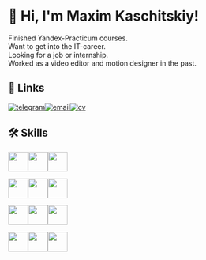 # 👋 Hi, I'm Maxim Kaschitskiy!

Finished Yandex-Practicum courses.  
Want to get into the IT-career.  
Looking for a job or internship.  
Worked as a video editor and motion designer in the past.

## 🔗 Links
[![telegram](https://img.shields.io/badge/Telegram-grey?style=for-the-badge&logo=telegram)](https://t.me/maximkaschitskiy)[![email](https://img.shields.io/badge/Email-dimgrey?style=for-the-badge)](mailto:maxim.kaschitskiy@yandex.ru)[![cv](https://img.shields.io/badge/Full_CV-grey?style=for-the-badge)](http://cvmkr.com/u8RkN)

## 🛠 Skills
<img height="40px" src="https://cdn.jsdelivr.net/gh/devicons/devicon/icons/html5/html5-original.svg" /><img height="40px" src="https://cdn.jsdelivr.net/gh/devicons/devicon/icons/css3/css3-original.svg" /><img height="40px" src="https://cdn.jsdelivr.net/gh/devicons/devicon/icons/javascript/javascript-original.svg" />

<img height="40px" src="https://cdn.jsdelivr.net/gh/devicons/devicon/icons/react/react-original-wordmark.svg" /><img height="40px" src="https://cdn.jsdelivr.net/gh/devicons/devicon/icons/nextjs/nextjs-original-wordmark.svg" /><img height="40px" src="https://cdn.jsdelivr.net/gh/devicons/devicon/icons/materialui/materialui-original.svg" />    

<img height="40px" src="https://cdn.jsdelivr.net/gh/devicons/devicon/icons/nodejs/nodejs-original-wordmark.svg" /><img height="40px" src="https://cdn.jsdelivr.net/gh/devicons/devicon/icons/express/express-original-wordmark.svg" /><img height="40px" src="https://cdn.jsdelivr.net/gh/devicons/devicon/icons/mongodb/mongodb-original-wordmark.svg" />
          
<img height="40px" src="https://cdn.jsdelivr.net/gh/devicons/devicon/icons/photoshop/photoshop-plain.svg" /><img height="40px" src="https://cdn.jsdelivr.net/gh/devicons/devicon/icons/aftereffects/aftereffects-original.svg" /><img height="40px" src="https://cdn.jsdelivr.net/gh/devicons/devicon/icons/premierepro/premierepro-original.svg" />

